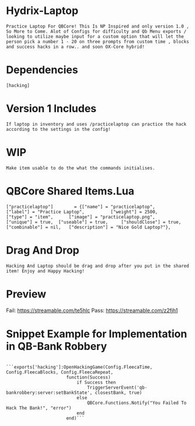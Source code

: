 # Hydrix-Laptop
```Practice Laptop For QBCore! This Is NP Inspired and only version 1.0 , So More to Come. Alot of Configs for difficulty and Qb Menu exports / looking to utilize maybe input for a custom option that will let the person pick a number 1 - 20 on three prompts from custom time , blocks and success hacks in a row.. and soon OX-Core hybrid! ```

# Dependencies 
 ``` [hacking] ``` 
 
 # Version 1 Includes
 ```If laptop in inventory and uses /practicelaptop can practice the hack according to the settings in the config!```
 
 # WIP
 ``` Make item usable to do the what the commands initialises. ```

# QBCore Shared Items.Lua
``` ["practicelaptop"] 		  = {["name"] = "practicelaptop",   	["label"] = "Practice Laptop",	 		["weight"] = 2500, 		["type"] = "item", 		["image"] = "practicelaptop.png", 		["unique"] = true, 	["useable"] = true, 	["shouldClose"] = true,   	["combinable"] = nil,   ["description"] = "Nice Gold Laptop?"}, ```

# Drag And Drop
``` Hacking And Laptop should be drag and drop after you put in the shared item! Enjoy and Happy Hacking! ```
 
 # Preview
 Fail:
 https://streamable.com/te5hlc
 Pass:
 https://streamable.com/z2fjh1 
 
 # Snippet Example for Implementation in QB-Bank Robbery
                           ```exports['hacking']:OpenHackingGame(Config.FleecaTime, Config.FleecaBlocks, Config.FleecaRepeat, 
                           function(Success)
                               if Success then
                                   TriggerServerEvent('qb-bankrobbery:server:setBankState', closestBank, true)
                               else
                                   QBCore.Functions.Notify("You Failed To Hack The Bank!", "error")
                               end
                           end)```
